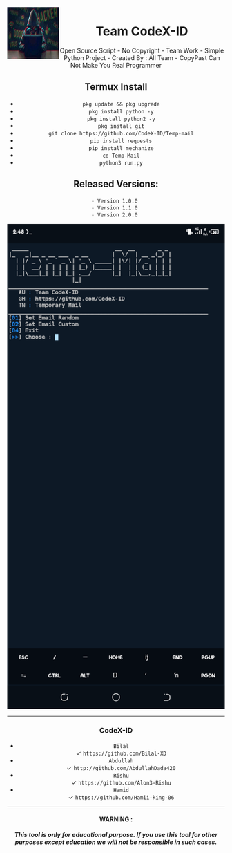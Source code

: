 <img src="https://github.com/CodeX-ID/Temp-mail/blob/main/FB_IMG_16438157518732124.jpg" width="120" height="120" align="left">
<center>
<h1> Team CodeX-ID </h1>
Open Source Script - No Copyright - Team Work - Simple Python Project - Created By : All Team - CopyPast Can Not Make You Real Programmer  
<br>
<h2> Termux Install </h2>


 - ```pkg update && pkg upgrade``` <br>
 - ```pkg install python -y``` <br>
 - ```pkg install python2 -y``` <br>
 - ```pkg install git``` <br>
 - ```git clone https://github.com/CodeX-ID/Temp-mail``` <br>
 - ```pip install requests``` <br>
 - ```pip install mechanize``` <br>
 - ```cd Temp-Mail``` <br>
 - ```python3 run.py``` <br>


## Released Versions:
    - Version 1.0.0 
    - Version 1.1.0 
    - Version 2.0.0 

<p align="center">
	<img src="https://github.com/CodeX-ID/Temp-mail/blob/main/Screenshot_20220203-144851.png" width="600px">
</p>

------------------------------------------------------------------------
### CodeX-ID
- `Bilal`  <br>   ✓ ` https://github.com/Bilal-XD `  <br>
- `Abdullah`  <br>  ✓ ` http://github.com/AbdullahDada420 `  <br>
- `Rishu`  <br>  ✓ ` https://github.com/Alon3-Rishu `  <br>
- `Hamid`  <br>  ✓ ` https://github.com/Hamii-king-06 `  <br>
------------------------------------------------------------------------


#### WARNING : 
***This tool is only for educational purpose. If you use this tool for other purposes except education we will not be responsible in such cases.***


